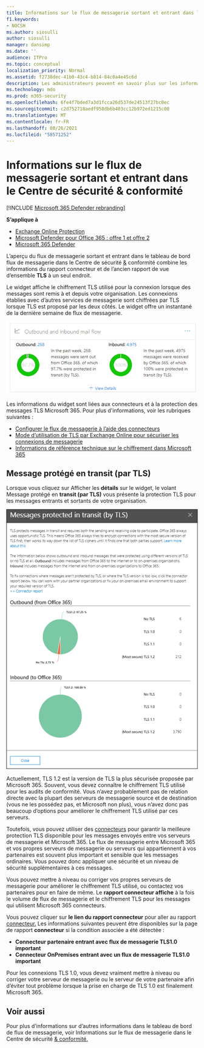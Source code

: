 ```yaml
---
title: Informations sur le flux de messagerie sortant et entrant dans le tableau de bord flux de messagerie
f1.keywords:
- NOCSH
ms.author: siosulli
author: siosulli
manager: dansimp
ms.date: ''
audience: ITPro
ms.topic: conceptual
localization_priority: Normal
ms.assetid: f2738dec-41b0-43c4-b814-84c0a4e45c6d
description: Les administrateurs peuvent en savoir plus sur les informations sur le flux de messagerie sortant et entrant dans le tableau de bord flux de messagerie du Centre de sécurité & conformité.
ms.technology: mdo
ms.prod: m365-security
ms.openlocfilehash: 6fe4f7bded7a3d1fcca26d537de24513f27bc0ec
ms.sourcegitcommit: c2d752718aedf958db6b403cc12b972ed1215c00
ms.translationtype: MT
ms.contentlocale: fr-FR
ms.lasthandoff: 08/26/2021
ms.locfileid: "58571252"
---
```

# <a name="outbound-and-inbound-mail-flow-insight-in-the-security--compliance-center"></a>Informations sur le flux de messagerie sortant et entrant dans le Centre de sécurité & conformité

[!INCLUDE [Microsoft 365 Defender rebranding](../includes/microsoft-defender-for-office.md)]

**S’applique à**
- [Exchange Online Protection](exchange-online-protection-overview.md)
- [Microsoft Defender pour Office 365 : offre 1 et offre 2](defender-for-office-365.md)
- [Microsoft 365 Defender](../defender/microsoft-365-defender.md)

L’aperçu du flux de messagerie [](mail-flow-insights-v2.md) sortant et entrant dans le tableau de bord flux [](view-mail-flow-reports.md#connector-report) de messagerie dans le Centre de sécurité [&](https://protection.office.com) conformité combine les informations du rapport connecteur et de l’ancien rapport de vue d’ensemble **TLS** à un seul endroit. 

Le widget affiche le chiffrement TLS utilisé pour la connexion lorsque des messages sont remis à et depuis votre organisation. Les connexions établies avec d’autres services de messagerie sont chiffrées par TLS lorsque TLS est proposé par les deux côtés. Le widget offre un instantané de la dernière semaine de flux de messagerie.

![Widget de flux de messagerie sortant et entrant dans le tableau de bord de flux de messagerie dans le Centre de sécurité & conformité.](../../media/mfi-outbound-and-inbound-mail-flow-report-widget.png)

Les informations du widget sont liées aux connecteurs et à la protection des messages TLS Microsoft 365. Pour plus d'informations, voir les rubriques suivantes :

- [Configurer le flux de messagerie à l’aide des connecteurs](/exchange/mail-flow-best-practices/use-connectors-to-configure-mail-flow/use-connectors-to-configure-mail-flow)
- [Mode d’utilisation de TLS par Exchange Online pour sécuriser les connexions de messagerie](../../compliance/exchange-online-uses-tls-to-secure-email-connections.md)
- [Informations de référence technique sur le chiffrement dans Microsoft 365](../../compliance/technical-reference-details-about-encryption.md)

## <a name="message-protected-in-transit-by-tls"></a>Message protégé en transit (par TLS)

Lorsque vous cliquez sur Afficher les **détails** sur le widget, le volant Message protégé en **transit (par TLS)** vous présente la protection TLS pour les messages entrants et sortants de votre organisation.

![Message protégé en transit (par TLS) qui s’affiche après que vous avez cliqué sur Afficher les détails sur le widget de messagerie sortant et entrant.](../../media/mfi-outbound-and-inbound-mail-flow-report-details.png)

Actuellement, TLS 1.2 est la version de TLS la plus sécurisée proposée par Microsoft 365. Souvent, vous devez connaître le chiffrement TLS utilisé pour les audits de conformité. Vous n’avez probablement pas de relation directe avec la plupart des serveurs de messagerie source et de destination (vous ne les possédez pas, et Microsoft non plus), vous n’avez donc pas beaucoup d’options pour améliorer le chiffrement TLS utilisé par ces serveurs.

Toutefois, vous pouvez utiliser des [connecteurs](/exchange/mail-flow-best-practices/use-connectors-to-configure-mail-flow/use-connectors-to-configure-mail-flow) pour garantir la meilleure protection TLS disponible pour les messages envoyés entre vos serveurs de messagerie et Microsoft 365. Le flux de messagerie entre Microsoft 365 et vos propres serveurs de messagerie ou serveurs qui appartiennent à vos partenaires est souvent plus important et sensible que les messages ordinaires. Vous pouvez donc appliquer une sécurité et un niveau de sécurité supplémentaires à ces messages.

Vous pouvez mettre à niveau ou corriger vos propres serveurs de messagerie pour améliorer le chiffrement TLS utilisé, ou contactez vos partenaires pour en faire de même. Le **rapport connecteur affiche** à la fois le volume de flux de messagerie et le chiffrement TLS pour les messages qui utilisent Microsoft 365 connecteurs.

Vous pouvez cliquer sur **le lien du rapport connecteur** pour aller au rapport [connecteur.](view-mail-flow-reports.md#connector-report) Les informations suivantes peuvent être disponibles sur la page de rapport **connecteur** si la condition associée a été détectée :

- **Connecteur partenaire entrant avec flux de messagerie TLS1.0 important**
- **Connecteur OnPremises entrant avec un flux de messagerie TLS1.0 important**

Pour les connexions TLS 1.0, vous devez vraiment mettre à niveau ou corriger votre serveur de messagerie ou le serveur de votre partenaire afin d’éviter tout problème lorsque la prise en charge de TLS 1.0 est finalement Microsoft 365.

## <a name="see-also"></a>Voir aussi

Pour plus d’informations sur d’autres informations dans le tableau de bord de flux de messagerie, voir Informations sur le flux de messagerie dans le Centre de sécurité [& conformité.](mail-flow-insights-v2.md)